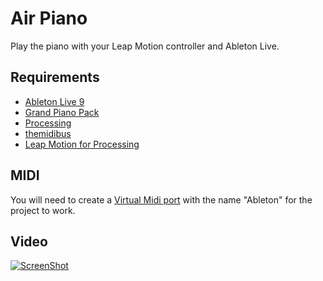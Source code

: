 # Air Piano

Play the piano with your Leap Motion controller and Ableton Live.

## Requirements

* [Ableton Live 9](https://www.ableton.com/)
* [Grand Piano Pack](https://www.ableton.com/en/packs/)
* [Processing](http://processing.org)
* [themidibus](https://github.com/sparks/themidibus)
* [Leap Motion for Processing](https://github.com/nok/leap-motion-processing)

## MIDI

You will need to create a [Virtual Midi port](https://www.ableton.com/en/help/article/using-virtual-MIDI-buses-live/) with the name "Ableton" for the project to work.

## Video

[![ScreenShot](http://struct.com.au/airpiano/img/airpiano.png)](http://youtu.be/hh9wKEZdoL4)